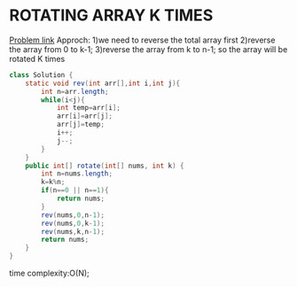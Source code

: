 # ROTATING ARRAY K TIMES
[Problem link](https://leetcode.com/problems/rotate-array/)
Approch:
1)we need to reverse the total array first
2)reverse the array from 0 to k-1;
3)reverse the array from k to n-1;
so the array will be rotated K times
```Java
class Solution {
    static void rev(int arr[],int i,int j){
        int n=arr.length;
        while(i<j){
            int temp=arr[i];
            arr[i]=arr[j];
            arr[j]=temp;
            i++;
            j--;
        }
    }
    public int[] rotate(int[] nums, int k) {
        int n=nums.length;
        k=k%n;
        if(n==0 || n==1){
            return nums;
        }
        rev(nums,0,n-1);
        rev(nums,0,k-1);
        rev(nums,k,n-1);
        return nums;
    }
}
```
time complexity:O(N);
